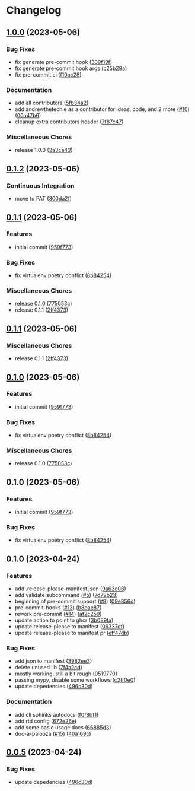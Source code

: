 # Changelog

## [1.0.0](https://github.com/andrewthetechie/cookiecutter-autodocs/compare/v0.1.2...v1.0.0) (2023-05-06)


### Bug Fixes

* fix generate pre-commit hook ([309f19f](https://github.com/andrewthetechie/cookiecutter-autodocs/commit/309f19f8ec2fef486efda16d9074cde982b00df4))
* fix generate pre-commit hook args ([c25b29a](https://github.com/andrewthetechie/cookiecutter-autodocs/commit/c25b29af43ec11c456692482cd0922c94852b7ce))
* fix pre-commit ci ([f10ac28](https://github.com/andrewthetechie/cookiecutter-autodocs/commit/f10ac2876791c0385fede69625e728e34e5d998f))


### Documentation

* add all contributors ([5fb34a2](https://github.com/andrewthetechie/cookiecutter-autodocs/commit/5fb34a2e54f17fbe8e5d8bb0cd18161e5cf681e3))
* add andrewthetechie as a contributor for ideas, code, and 2 more ([#10](https://github.com/andrewthetechie/cookiecutter-autodocs/issues/10)) ([00a47b6](https://github.com/andrewthetechie/cookiecutter-autodocs/commit/00a47b617dc0d177951109af57e45be9432cc3c0))
* cleanup extra contributors header ([7f87c47](https://github.com/andrewthetechie/cookiecutter-autodocs/commit/7f87c47fb54c97aec078852c757bfa305b6bb510))


### Miscellaneous Chores

* release 1.0.0 ([3a3ca43](https://github.com/andrewthetechie/cookiecutter-autodocs/commit/3a3ca43b72c2cf892f06698994b930a90b76439b))

## [0.1.2](https://github.com/andrewthetechie/cookiecutter-autodocs/compare/v0.1.1...v0.1.2) (2023-05-06)


### Continuous Integration

* move to PAT ([300da2f](https://github.com/andrewthetechie/cookiecutter-autodocs/commit/300da2fe716f05207a5fede7987d3d3ff3da38ac))

## [0.1.1](https://github.com/andrewthetechie/cookiecutter-autodocs/compare/v0.1.1...v0.1.1) (2023-05-06)


### Features

* initial commit ([959f773](https://github.com/andrewthetechie/cookiecutter-autodocs/commit/959f773527aad9b9afc3df30325d92c040c24ef2))


### Bug Fixes

* fix virtualenv poetry conflict ([8b84254](https://github.com/andrewthetechie/cookiecutter-autodocs/commit/8b84254bae16421686cbd289530c8062b4b5fd53))


### Miscellaneous Chores

* release 0.1.0 ([775053c](https://github.com/andrewthetechie/cookiecutter-autodocs/commit/775053c977aa28c2e5bc82946ee160a38c330da9))
* release 0.1.1 ([2ff4373](https://github.com/andrewthetechie/cookiecutter-autodocs/commit/2ff4373b19acc52cf44d413da38217efc272405c))

## [0.1.1](https://github.com/andrewthetechie/cookiecutter-autodocs/compare/v0.1.0...v0.1.1) (2023-05-06)


### Miscellaneous Chores

* release 0.1.1 ([2ff4373](https://github.com/andrewthetechie/cookiecutter-autodocs/commit/2ff4373b19acc52cf44d413da38217efc272405c))

## [0.1.0](https://github.com/andrewthetechie/cookiecutter-autodocs/compare/v0.1.0...v0.1.0) (2023-05-06)


### Features

* initial commit ([959f773](https://github.com/andrewthetechie/cookiecutter-autodocs/commit/959f773527aad9b9afc3df30325d92c040c24ef2))


### Bug Fixes

* fix virtualenv poetry conflict ([8b84254](https://github.com/andrewthetechie/cookiecutter-autodocs/commit/8b84254bae16421686cbd289530c8062b4b5fd53))


### Miscellaneous Chores

* release 0.1.0 ([775053c](https://github.com/andrewthetechie/cookiecutter-autodocs/commit/775053c977aa28c2e5bc82946ee160a38c330da9))

## 0.1.0 (2023-05-06)


### Features

* initial commit ([959f773](https://github.com/andrewthetechie/cookiecutter-autodocs/commit/959f773527aad9b9afc3df30325d92c040c24ef2))


### Bug Fixes

* fix virtualenv poetry conflict ([8b84254](https://github.com/andrewthetechie/cookiecutter-autodocs/commit/8b84254bae16421686cbd289530c8062b4b5fd53))

## 0.1.0 (2023-04-24)


### Features

* add .release-please-manifest.json ([9a63c08](https://github.com/andrewthetechie/cookiecutter-autodocs/commit/9a63c080ccfb084740235e9a8ab58416132565ae))
* add validate subcommand ([#5](https://github.com/andrewthetechie/cookiecutter-autodocs/issues/5)) ([7d79b23](https://github.com/andrewthetechie/cookiecutter-autodocs/commit/7d79b23f48296d3a3c4c85bf7c27947b4861de96))
* beginning of pre-commit support ([#9](https://github.com/andrewthetechie/cookiecutter-autodocs/issues/9)) ([09e856d](https://github.com/andrewthetechie/cookiecutter-autodocs/commit/09e856dc026d39cb5c711668df1cb0d165c67067))
* pre-commit-hooks ([#13](https://github.com/andrewthetechie/cookiecutter-autodocs/issues/13)) ([b8bae87](https://github.com/andrewthetechie/cookiecutter-autodocs/commit/b8bae873a44b5d363d969a96145d2f2d3fe15286))
* rework pre-commit ([#14](https://github.com/andrewthetechie/cookiecutter-autodocs/issues/14)) ([af2c259](https://github.com/andrewthetechie/cookiecutter-autodocs/commit/af2c259fe90d280a05230daa976204ee9b0d5f86))
* update action to point to ghcr ([3b089fa](https://github.com/andrewthetechie/cookiecutter-autodocs/commit/3b089fa38eb73de3ccbed177ad9f9eb269214ed2))
* update release-please to manifest ([06337df](https://github.com/andrewthetechie/cookiecutter-autodocs/commit/06337df30e413e21b211e32cb58bf1118fd83938))
* update release-please to manifest pr ([eff47db](https://github.com/andrewthetechie/cookiecutter-autodocs/commit/eff47db69f54aba2a2a3ce21fc6205b3ede0bfa9))


### Bug Fixes

* add json to manifest ([3982ee3](https://github.com/andrewthetechie/cookiecutter-autodocs/commit/3982ee3af97d9f09d01ebe6b7235082f67f804c8))
* delete unused lib ([7f4a2cd](https://github.com/andrewthetechie/cookiecutter-autodocs/commit/7f4a2cd0fb7266c733c11e94425d17cc996a9cd7))
* mostly working, still a bit rough ([0519770](https://github.com/andrewthetechie/cookiecutter-autodocs/commit/05197709a4c13370cf1f3ff0f18cc56104324ede))
* passing mypy, disable some workflows ([c2ff0e0](https://github.com/andrewthetechie/cookiecutter-autodocs/commit/c2ff0e021380cb7a13d0accdff2310a67c4aef1a))
* update depedencies ([496c30d](https://github.com/andrewthetechie/cookiecutter-autodocs/commit/496c30da5bf4cb6690f4a7300930cb0e08f7bb25))


### Documentation

* add cli sphinks autodocs ([f0f8bf1](https://github.com/andrewthetechie/cookiecutter-autodocs/commit/f0f8bf1964412f0d3f632f759aa921423413d012))
* add rtd config ([672e26e](https://github.com/andrewthetechie/cookiecutter-autodocs/commit/672e26e1be914feca8c656615bfeb6c0653ae302))
* add some basic usage docs ([66885d3](https://github.com/andrewthetechie/cookiecutter-autodocs/commit/66885d3bfca433a5989f88fccdc7d63b9b3af8eb))
* doc-a-palooza ([#15](https://github.com/andrewthetechie/cookiecutter-autodocs/issues/15)) ([40a169c](https://github.com/andrewthetechie/cookiecutter-autodocs/commit/40a169c2952b7cba0413dc9e1b33799caec6b19c))

## [0.0.5](https://github.com/andrewthetechie/cookiecutter-autodocs/compare/v0.0.4...v0.0.5) (2023-04-24)


### Bug Fixes

* update depedencies ([496c30d](https://github.com/andrewthetechie/cookiecutter-autodocs/commit/496c30da5bf4cb6690f4a7300930cb0e08f7bb25))
